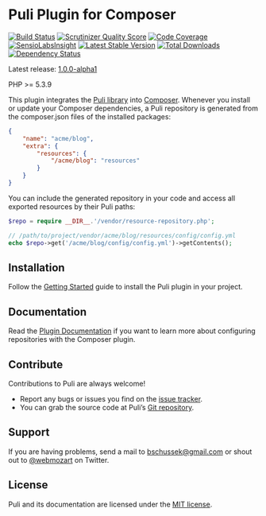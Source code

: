 Puli Plugin for Composer
========================

[![Build Status](https://travis-ci.org/puli/composer-puli-plugin.png?branch=master)](https://travis-ci.org/puli/composer-puli-plugin)
[![Scrutinizer Quality Score](https://scrutinizer-ci.com/g/puli/composer-puli-plugin/badges/quality-score.png?s=f1fbf1884aed7f896c18fc237d3eed5823ac85eb)](https://scrutinizer-ci.com/g/puli/composer-puli-plugin/)
[![Code Coverage](https://scrutinizer-ci.com/g/puli/composer-puli-plugin/badges/coverage.png?s=5d83649f6fc3a9754297da9dc0d997be212c9145)](https://scrutinizer-ci.com/g/puli/composer-puli-plugin/)
[![SensioLabsInsight](https://insight.sensiolabs.com/projects/c519f170-f530-4f3a-83e9-0516583ddc92/mini.png)](https://insight.sensiolabs.com/projects/c519f170-f530-4f3a-83e9-0516583ddc92)
[![Latest Stable Version](https://poser.pugx.org/puli/composer-puli-plugin/v/stable.png)](https://packagist.org/packages/puli/composer-puli-plugin)
[![Total Downloads](https://poser.pugx.org/puli/composer-puli-plugin/downloads.png)](https://packagist.org/packages/puli/composer-puli-plugin)
[![Dependency Status](https://www.versioneye.com/php/puli:composer-puli-plugin/1.0.0/badge.png)](https://www.versioneye.com/php/puli:composer-puli-plugin/1.0.0)

Latest release: [1.0.0-alpha1](https://packagist.org/packages/puli/composer-puli-plugin#1.0.0-alpha1)

PHP >= 5.3.9

This plugin integrates the [Puli library] into [Composer]. Whenever you install
or update your Composer dependencies, a Puli repository is generated from the
composer.json files of the installed packages:

```json
{
    "name": "acme/blog",
    "extra": {
        "resources": {
            "/acme/blog": "resources"
        }
    }
}
```

You can include the generated repository in your code and access all exported
resources by their Puli paths:

```php
$repo = require __DIR__.'/vendor/resource-repository.php';

// /path/to/project/vendor/acme/blog/resources/config/config.yml
echo $repo->get('/acme/blog/config/config.yml')->getContents();
```

Installation
------------

Follow the [Getting Started] guide to install the Puli plugin in your project.

Documentation
-------------

Read the [Plugin Documentation] if you want to learn more about configuring
repositories with the Composer plugin.

Contribute
----------

Contributions to Puli are always welcome!

* Report any bugs or issues you find on the [issue tracker].
* You can grab the source code at Puli’s [Git repository].

Support
-------

If you are having problems, send a mail to bschussek@gmail.com or shout out to
[@webmozart] on Twitter.

License
-------

Puli and its documentation are licensed under the [MIT license].

[Puli library]: https://github.com/puli/puli
[Composer]: https://getcomposer.org
[Getting Started]: http://puli.readthedocs.org/en/latest/getting-started/application-devs.html
[Plugin Documentation]: http://puli.readthedocs.org/en/latest/repository-management/composer.html
[issue tracker]: https://github.com/puli/composer-puli-plugin/issues
[Git repository]: https://github.com/puli/composer-puli-plugin
[@webmozart]: https://twitter.com/webmozart
[MIT license]: LICENSE
